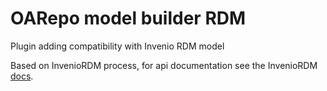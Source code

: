# OARepo model builder RDM

Plugin adding compatibility with Invenio RDM model

Based on InvenioRDM process, for api documentation see the InvenioRDM [docs](https://inveniordm.docs.cern.ch/reference/rest_api_drafts_records/).